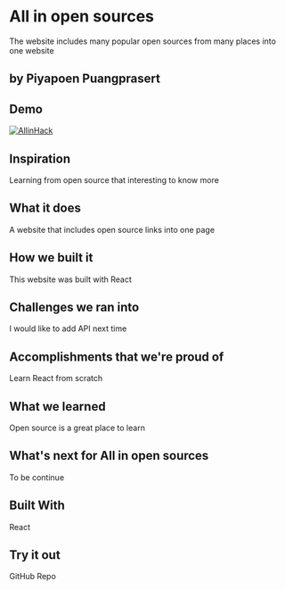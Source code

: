 # All in open sources
The website includes many popular open sources from many places into one website
## by Piyapoen Puangprasert

## Demo 

[![AllinHack](https://img.youtube.com/vi/fDFx5ZzPemE/0.jpg)](https://www.youtube.com/watch?v=fDFx5ZzPemE)


## Inspiration
Learning from open source that interesting to know more

## What it does
A website that includes open source links into one page

## How we built it
This website was built with React

## Challenges we ran into
I would like to add API next time

## Accomplishments that we're proud of
Learn React from scratch

## What we learned
Open source is a great place to learn

## What's next for All in open sources
To be continue

## Built With
React

## Try it out

GitHub Repo
